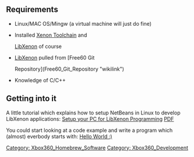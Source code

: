 ## Requirements

  + Linux/MAC OS/Mingw (a virtual machine will just do fine)
  + Installed [Xenon Toolchain](Compiling_the_Toolchain "wikilink") and

    [LibXenon](LibXenon "wikilink") of course

  + [LibXenon](LibXenon "wikilink") pulled from [Free60 Git

    Repository](Free60_Git_Repository "wikilink")

  + Knowledge of C/C++

## Getting into it

A little tutorial which explains how to setup NetBeans in Linux to
develop LibXenon applications: [Setup your PC for LibXenon
Programming](https://github.com/Free60Project/libxenon.org-forum/blob/master/xbox-360/guides-tutorials/libxenon/82_guide-to-setup-your-pc-for-libxenon-programming.md)
 [PDF](https://github.com/Free60Project/libxenon.org-forum/blob/master/_attachments/Setup%20your%20PC%20for%20LibXenon%20Programming_v1.1a.pdf)
 
You could start looking at a code example and write a program which
(almost) everbody starts with: [Hello World
:)](LibXenon_Examples "wikilink")

[Category: Xbox360_Homebrew_Software](Category_Xbox360_Homebrew_Software)
[Category: Xbox360_Development](Category_Xbox360_Development)
